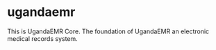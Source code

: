 # ugandaemr
This is UgandaEMR Core. The foundation of UgandaEMR an electronic medical records system.
